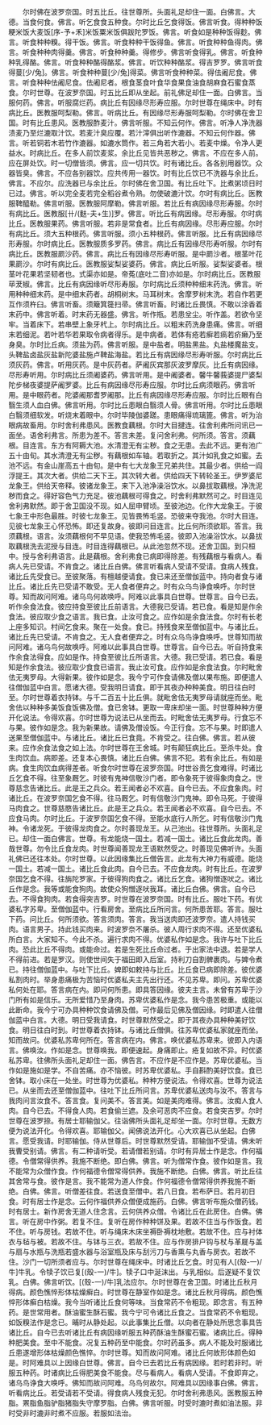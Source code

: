 <!-- { "loadSidebar": true } -->
　　尔时佛在波罗奈国。时五比丘。往世尊所。头面礼足却住一面。白佛言。大德。当食何食。佛言。听乞食食五种食。尔时比丘乞食得饭。佛言听食。得种种饭粳米饭大麦饭[序-予+禾]米饭粟米饭俱跋陀罗饭。佛言。听食如是种种饭得麨。佛言。听食种种糗。得干饭。佛言。听食种种干饭得鱼。佛言。听食种种鱼得肉。佛言。听食种种肉得羹。佛言。听食种种羹。得修步。佛言听食得乳。佛言。听食种种乳得酪。佛言。听食种种酪得酪浆。佛言。听饮种种酪浆。得吉罗罗。佛言听食得蔓[少/兔]。佛言。听食种种蔓[少/兔]得菜。佛言听食种种菜。得佉阇尼食。佛言。听食种种佉阇尼食。佉阇尼者。根食茎食叶食华食果食油食胡麻食石蜜食蒸食。尔时世尊。在波罗奈国。时五比丘即从坐起。前礼佛足却住一面。白佛言。当服何药。佛言。听服腐烂药。病比丘有因缘尽形寿应服。尔时世尊在绳床中。时有病比丘。医教服呵梨勒。佛言。听病比丘。有因缘尽形寿服呵梨勒。尔时佛在舍卫国。时有比丘患风。医教服酢麦汁。佛言听服。不知云何作。佛言。听净人净洗器渍麦乃至烂漉取汁饮。若麦汁臭应覆。若汁滓俱出听作漉器。不知云何作器。佛言。听若铜若木若竹作漉器。如漉水筒作。若三角若大若小。若麦中燥。令净人更益水。时病比丘。在多人前饮麦浆。余比丘见皆共恶秽之。佛言。不应在多人前。应在屏处饮。时一切僧皆须。佛言。应一切共饮。时有诸比丘。各各别用器饮。众器皆臭。佛言。不应各别器饮。应共传用一器饮。时有比丘饮已不洗器与余比丘。佛言。不应尔。应洗器已与余比丘。尔时佛在舍卫国。有比丘吐下。比煮粥顷日时已过。佛言。听以完全麦若完全稻谷煮令熟。勿使破漉汁饮。尔时有病比丘。医教服鞞醯勒。佛言听服。医教服阿摩勒。佛言听服。若比丘有病因缘尽形寿服。尔时有病比丘。医教服[卄/(麩-夫+生)]罗。佛言。听比丘有病因缘。尽形寿服。尔时病比丘。医教服果药。佛言听服。若非是常食者。比丘有病因缘。尽形寿应服。尔时有病比丘。须大五种根药。佛言听服。须小五种根药。佛言听服。比丘有病因缘尽形寿服。尔时病比丘。医教服质多罗药。佛言。病比丘有因缘尽形寿听服。尔时有病比丘。医教服罽沙药。佛言。病比丘有因缘尽形寿听服。是中罽沙者。根茎叶花果罽沙。尔时有病比丘。医教服娑梨娑婆药。佛言。病比丘听服。娑梨娑婆者。根茎叶花果若坚韧者也。式渠亦如是。帝菟(底吐二音)亦如是。尔时病比丘。医教服荜茇椒。佛言。比丘有病因缘听尽形寿服。尔时病比丘须种种细末药洗。佛言。听用种种细末药。是中细末药者。胡桐树末。马耳树末。舍摩罗树末洗。若自作若更互作须杵臼。佛言听畜。须簸箕簁扫帚。佛言听畜。时诸比丘畏慎。不敢以涂香着末药中。佛言听着。时末药无器盛。佛言。听作瓶。若患坌尘。听作盖。若欲令坚牢。当着床下。若串壁上象牙杙上。尔时病比丘。以粗末药洗身患痛。佛言。听细末若细泥。若叶若华若果取令病者得乐。是中病者。若体有疮若癣若瘑若疥癞乃至身臭。尔时比丘病。须盐为药。佛言听服。是中盐者。明盐黑盐。丸盐楼魔盐支。头鞞盐卤盐灰盐新陀婆盐施卢鞞盐海盐。若比丘有病因缘尽形寿听服。尔时病比丘须灰药。佛言。听用灰药。是中灰药者。萨阇灰宾那灰波罗摩灰。比丘有病因缘。尽形寿听用。尔时病比丘须阇婆药。佛言听用。是中阇婆者。馨牛馨莪婆提尸婆梨陀步梯夜婆提萨阇罗婆。比丘有病因缘尽形寿应服。尔时比丘病须眼药。佛言听用。是中眼药者。陀婆阇那耆罗阇那。比丘有病因缘尽形寿应服。尔时比丘眼有白翳生须人血白佛。佛言听用。尔时比丘患眼白翳须人骨。佛言听用。尔时比丘患眼白翳须细软发。听烧末着眼中。尔时毕陵伽婆蹉。患眼痛得琉璃篦。佛言。听为治眼病故畜用。尔时舍利弗患风。医教食藕根。尔时大目揵连。往舍利弗所问讯已一面坐。语舍利弗言。所患为差不。答言未差。复问舍利弗。何所须。答言。须藕根。目连言。东方有阿耨大池。水清澄无有尘秽。食之无患。去此不远。更有池广五十由旬。其水清澄无有尘秽。有藕根如车轴。若取折之。其汁如乳食之如蜜。去池不远。有金山崖高五十由旬。是中有七大龙象王兄弟共住。其最少者。供给一阎浮提王。其次大者。供给二天下王。其次转大者。供给四天下转轮圣王。伊罗婆尼龙象王。供给天帝释。彼诸龙象王。来下入池净澡浴饮水。以鼻拔取藕根。净洗泥秽而食之。得好容色气力充足。彼池藕根可得食之。时舍利弗默然可之。时目连见舍利弗默然。即于舍卫国没不现。如人屈申臂顷。至彼池边。化作大龙象王。于彼七象王中形色最胜。时彼七龙象王。见皆畏怖毛竖。恐彼来夺我池。尔时大目连。见彼七龙象王心怀恐怖。即还复故身。彼即问目连言。比丘何所须欲耶。答言。我须藕根。语言。汝须藕根何不早见语。使我恐怖毛竖。彼即入池澡浴饮水。以鼻拔取藕根洗去泥授与目连。时目连得藕根已。从此池忽然不现。还舍卫国。到只桓中。授与舍利弗语言。此是藕根。舍利弗食已病即得除差。有残藕根与看病人。看病人先已受请。不肯食之。诸比丘白佛。佛言听看病人受请不受请。食病人残食。诸比丘先受食已。至彼聚落。有檀越便请食。食已来还至僧伽蓝中。持向者食与诸比丘。诸比丘先已受请不敢受。无人食者便弃之。时有众乌鸟诤食唤呼。尔时世尊。知而故问阿难。诸乌鸟何故唤呼。阿难以此事具白世尊。世尊言。自今已去。听作余食法食。彼应持食至彼比丘前语言。大德我已受请。若已食。看是知是作余食法。彼应取少食之语言。我已食。止汝可食之。应作如是余食法食。尔时有长老上座多知识。村间乞食来。聚在一处食。食已。持残食来至僧伽蓝中。与诸比丘。诸比丘先已受请。不肯食之。无人食者便弃之。时有众乌鸟诤食唤呼。世尊知而故问阿难。诸乌鸟何故唤呼。阿难以此事具白世尊。世尊言。自今已去。听自持食来作余食法得食。应如是作。持食至彼比丘所语言。大德。我已受请。若已食。看是知是作余食法。彼应取少食食已语言。我止汝可食。应作如是余食法食。尔时毗舍佉无夷罗母。大得新果。彼作如是念。我今宁可作食请佛及僧以果布施。即便遣人往僧伽蓝中白言。愿诸大德。受我明日请食。即于其夜办种种美食。明日往白时至。尔时世尊着衣持钵。与千二百五十比丘俱。就毗舍佉无夷罗母请就座而坐。毗舍佉以种种多美饭食饭佛及僧。食已舍钵。更取一卑床却坐一面。时世尊种种方便开化说法。令得欢喜。尔时世尊为说法已从坐而去。时毗舍佉无夷罗母。行食忘不与果。彼作如是念。我为新果故。请佛及僧设饭。今正行食。忘不与果。时即遣人送果至僧伽蓝中。与诸比丘。诸比丘已食竟。不肯受之。往白佛。佛言。若从彼来。应作余食法食之如上法。尔时世尊在王舍城。时有颠狂病比丘。至杀牛处。食生肉饮血。病即差。还复本心畏慎。诸比丘白佛。佛言不犯。若有余比丘。有如是病。食生肉饮血病得差者。听食尔时世尊在波罗奈国。时世谷贵乞食难得。时诸比丘乞食不得。往至象厩乞。时彼有鬼神信敬沙门者。即令象死于彼得象肉食之。世尊慈念告诸比丘。此是王之兵众。若王闻者必不欢喜。自今已去。不应食象肉。时诸比丘。在波罗奈国乞食不得。往马厩乞。时有信敬沙门鬼神。即令马死。于彼得马肉食之。世尊慈愍告诸比丘。此是王之兵众。若王闻者必不欢喜。自今已去。不应食马肉。尔时比丘。于波罗奈国乞食不得。至能水底行人所乞。时有信敬沙门鬼神。令诸龙死。于彼得龙肉食之。尔时善现龙王。从己池出。往世尊所。头面礼足已。却住一面白佛言。世尊。有龙能烧一国土。若减一国土。诸比丘食此龙肉。善哉世尊。勿令比丘食龙肉。时世尊闻善现龙王语默然受之。时善现见佛听许。头面礼佛已还往本处。尔时世尊。以此因缘集比丘僧告言。此龙有大神力有威德。能烧一国土。若减一国土。诸比丘食此肉。自今已去。不应食龙肉。时有比丘。在波罗奈国乞食不得。往旃陀罗家。于彼得狗肉食之。诸比丘乞食。诸狗憎逐吠之。诸比丘作是念。我等或能食狗肉。故使众狗憎逐吠我耳。诸比丘白佛。佛言。自今已去。不得食狗肉。若食得突吉罗。时世尊在波罗奈国。时有比丘。服吐下药。有优婆私字苏卑。至僧伽蓝中。行看房舍。至病比丘所问言。何所患苦耶。答言。服吐下药。问比丘。何所须欲。答言须肉。答言。我当送肉即还波罗奈。遣人持钱买肉。语言男子。持此钱买肉来。时波罗奈不屠杀。彼人周行求肉不得。还至优婆私所白言。大家知不。今此不杀。遍行求肉不得。优婆私作如是念。我许与吐下比丘肉。恐此比丘不得肉。或能命过。若是生死比丘命过者。于出家法中退。若是学人不得前进。若是罗汉。则使世间失于福田即入后室。持利刀自割髀裹肉。与婢令煮已。持往僧伽蓝中。与吐下比丘。婢即如敕持与比丘。比丘食已病即除差。彼优婆私割肉时。举身患痛极为苦恼时优婆私夫主先出行还。不见苏卑。即问。苏卑优婆私何处在耶。答言病在内。即问何所患。即具答因缘。彼夫主言。未曾有苏卑于沙门所有如是信乐。无所爱惜乃至身肉。苏卑优婆私作是念。我今患苦极重。或能以此断命。我今宁可办具种种饮食请佛及僧。可作最后见佛及僧因缘。时即遣人往僧伽蓝中白言。大德。明日受我请食。时世尊默然受之。即于其夜办具种种美好饮食。明日往白时到。时世尊着衣持钵。与诸比丘僧俱。往苏卑优婆私家就座而坐。知而故问。优婆私苏卑何所在。答言病在内。佛言。唤优婆私苏卑来。彼即入内语言。佛唤汝。作如是念。世尊唤我。即便速起。身痛即止。疮复如故不异。时优婆私苏卑。往佛所头面礼足却住一面。佛告言。不应作是不应作是。苏卑优婆私。当作如是施如是学。不自苦痛。亦不恼彼。时苏卑优婆私。手自斟酌美好饮食。食已舍钵。取小床在一处坐。时世尊为优婆私。种种方便说法。令得欢喜。世尊为说法已。从坐而去还至僧伽蓝中。往吐下比丘所问言。苏卑优婆私送肉与汝不。答言与我肉问言汝食不。答言食。复问美不。答言美。如是美肉难得。佛言。汝痴人食人肉。自今已去。不得食人肉。若食偷兰遮。及余可恶肉不应食。若食突吉罗。尔时世尊在波罗捺。有居士耶输伽父。往诣佛所头面礼足却坐一面。尔时世尊。无数方便为说法开化。令得欢喜。耶输伽父。闻佛说法开化。心大欢喜已从坐起。白佛言。愿受我请。时耶输伽。侍从世尊后。时世尊默然受请。耶输伽不受请。佛未听我曹受别请。佛言。有二种请听受。若请僧若别请。尔时有异居士作是念。作何福德。令僧常得供养。我施不断绝。即白佛。佛言。听为僧常作食。彼作如是言。我不能常为众僧作食。作何福德令僧常得供养。我施不断绝。白佛。佛言。听比丘往其舍常与食。彼作是言。我不能常为道人作食。作何福德令僧常得供养我施不断绝。白佛。佛言。听僧差往食。若送食至僧中。若八日食。若布萨日。若月初日食。时有居士作是念。云何作福供养众僧便成施药。白佛。佛言听布施众僧药钱。时有居士。新作房舍无道人住念言。云何供养众僧。令诸比丘在此房住。白佛。佛言。听在房中作粥。若复不住。复听在房作种种饼及果。若故不住当与作饭食。若不住。听与房钱。若故不住。听与绳床木床坐褥卧褥枕地敷。若故不住。应与衬体衣与毡与被。若故不住。与钵与三衣。若故不住。应与作房排户钩与杖与革屣与盖与扇与水瓶与洗瓶若盛水器与浴室瓶及床与刮污刀与香熏与丸香与房衣。若故不住。沙门一切所须者应与。尔时世尊在绳床中。时诸比丘乞食。时见有人[(殼-一)/牛]牛乳。令犊子饮已复[(殼-一)/牛]。犊子口中涎沫出。与乳相似。后遂疑不复饮乳。白佛。佛言听饮。[(殼-一)/牛]乳法应尔。尔时世尊在舍卫国。时诸比丘秋月得病。颜色憔悴形体枯燥癣白。时世尊在静室作如是念。诸比丘秋月得病。颜色憔悴形体癣白枯燥。我今当听诸比丘食何等味。当食常药不令粗现。即念言。有五种药。是世常用者。酥油蜜生酥石蜜。我今宁可令诸比丘食之。当食常药不令粗现。如饭糗法作是念已。晡时从静处起。以此事集比丘僧。以向者在静处所思念事具告诸比丘。自今已去听诸比丘有病因缘听服五种药酥油生酥蜜石蜜。诸病比丘。得种种肥美食。至中不能食。况复五种药至中能食。尔时药虽多。病人不能及时服诸比丘患遂增形体枯燥颜色憔悴。尔时世尊。知而故问阿难。诸比丘何故形体颜色如是。时阿难具以上因缘白世尊。佛言。自今已去若比丘有病因缘。若时若非时。听服五种药。时诸病比丘得肥美食不能食。尽与看病人。看病人受请。不食即弃之。诸乌鸟诤食大唤呼。佛知而故问阿难。乌鸟何故尔。阿难具以因缘事白佛。佛言。听看病比丘。若受请若不受请。得食病人残食无犯。尔时舍利弗患风。医教服五种脂。罴脂鱼脂驴脂猪脂失守摩罗脂。白佛。佛言听服。时受时漉时煮如油法服。非时受非时漉非时煮不应服。若服如法治。
